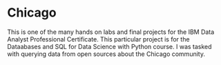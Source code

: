 # Chicago
This is one of the many hands on labs and final projects for the IBM Data Analyst Professional Certificate. This particular project is for the Dataabases and SQL for Data Science with Python course. I was tasked with querying data from open sources about the Chicago community. 
